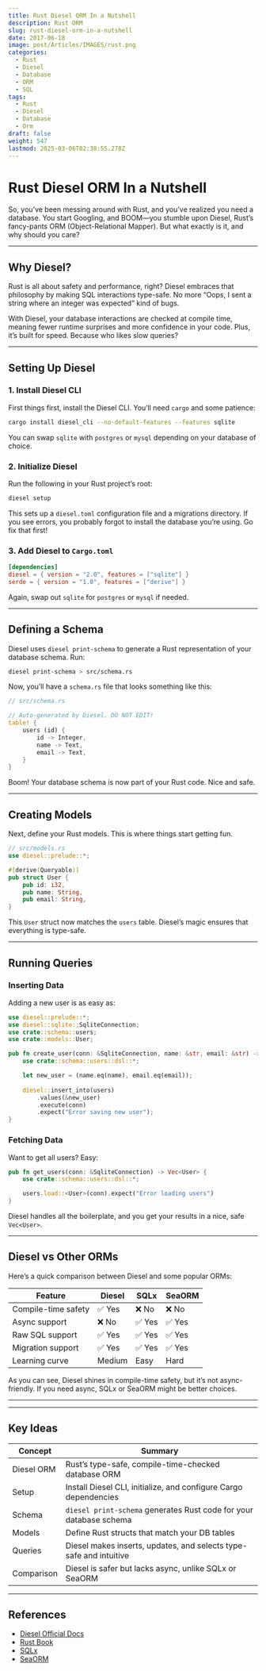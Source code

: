```yaml
---
title: Rust Diesel ORM In a Nutshell
description: Rust ORM
slug: rust-diesel-orm-in-a-nutshell
date: 2017-06-18
image: post/Articles/IMAGES/rust.png
categories:
  - Rust
  - Diesel
  - Database
  - ORM
  - SQL
tags:
  - Rust
  - Diesel
  - Database
  - Orm
draft: false
weight: 547
lastmod: 2025-03-06T02:38:55.278Z
---
```

# Rust Diesel ORM In a Nutshell

So, you’ve been messing around with Rust, and you’ve realized you need a database. You start Googling, and BOOM—you stumble upon Diesel, Rust’s fancy-pants ORM (Object-Relational Mapper). But what exactly is it, and why should you care?

<!-- 
Well, my friend, buckle up because we’re about to take a ride through Diesel-land, where SQL queries meet Rust safety, and you actually enjoy working with databases instead of crying yourself to sleep. -->

***

## Why Diesel?

Rust is all about safety and performance, right? Diesel embraces that philosophy by making SQL interactions type-safe. No more “Oops, I sent a string where an integer was expected” kind of bugs.

With Diesel, your database interactions are checked at compile time, meaning fewer runtime surprises and more confidence in your code. Plus, it’s built for speed. Because who likes slow queries?

***

## Setting Up Diesel

### 1. Install Diesel CLI

First things first, install the Diesel CLI. You’ll need `cargo` and some patience:

```sh
cargo install diesel_cli --no-default-features --features sqlite
```

You can swap `sqlite` with `postgres` or `mysql` depending on your database of choice.

### 2. Initialize Diesel

Run the following in your Rust project’s root:

```sh
diesel setup
```

This sets up a `diesel.toml` configuration file and a migrations directory. If you see errors, you probably forgot to install the database you’re using. Go fix that first!

### 3. Add Diesel to `Cargo.toml`

```toml
[dependencies]
diesel = { version = "2.0", features = ["sqlite"] }
serde = { version = "1.0", features = ["derive"] }
```

Again, swap out `sqlite` for `postgres` or `mysql` if needed.

***

## Defining a Schema

Diesel uses `diesel print-schema` to generate a Rust representation of your database schema. Run:

```sh
diesel print-schema > src/schema.rs
```

Now, you’ll have a `schema.rs` file that looks something like this:

```rust
// src/schema.rs

// Auto-generated by Diesel. DO NOT EDIT!
table! {
    users (id) {
        id -> Integer,
        name -> Text,
        email -> Text,
    }
}
```

Boom! Your database schema is now part of your Rust code. Nice and safe.

***

## Creating Models

Next, define your Rust models. This is where things start getting fun.

```rust
// src/models.rs
use diesel::prelude::*;

#[derive(Queryable)]
pub struct User {
    pub id: i32,
    pub name: String,
    pub email: String,
}
```

This `User` struct now matches the `users` table. Diesel’s magic ensures that everything is type-safe.

***

## Running Queries

### Inserting Data

Adding a new user is as easy as:

```rust
use diesel::prelude::*;
use diesel::sqlite::SqliteConnection;
use crate::schema::users;
use crate::models::User;

pub fn create_user(conn: &SqliteConnection, name: &str, email: &str) -> User {
    use crate::schema::users::dsl::*;

    let new_user = (name.eq(name), email.eq(email));
    
    diesel::insert_into(users)
        .values(&new_user)
        .execute(conn)
        .expect("Error saving new user");
}
```

### Fetching Data

Want to get all users? Easy:

```rust
pub fn get_users(conn: &SqliteConnection) -> Vec<User> {
    use crate::schema::users::dsl::*;

    users.load::<User>(conn).expect("Error loading users")
}
```

Diesel handles all the boilerplate, and you get your results in a nice, safe `Vec<User>`.

***

## Diesel vs Other ORMs

Here’s a quick comparison between Diesel and some popular ORMs:

| Feature             | Diesel | SQLx  | SeaORM |
| ------------------- | ------ | ----- | ------ |
| Compile-time safety | ✅ Yes  | ❌ No  | ❌ No   |
| Async support       | ❌ No   | ✅ Yes | ✅ Yes  |
| Raw SQL support     | ✅ Yes  | ✅ Yes | ✅ Yes  |
| Migration support   | ✅ Yes  | ✅ Yes | ✅ Yes  |
| Learning curve      | Medium | Easy  | Hard   |

As you can see, Diesel shines in compile-time safety, but it’s not async-friendly. If you need async, SQLx or SeaORM might be better choices.

***

<!-- ## Conclusion

Diesel is a fantastic ORM for Rust if you value type safety and compile-time checks. It forces you to write solid, SQL-backed Rust code without any runtime surprises.

The trade-off? A slightly higher learning curve and no async support. But hey, nothing good comes easy, right?

So, if you love Rust and databases and want the best of both worlds, Diesel is your guy. Just don’t expect it to make your coffee in the morning. -->

***

## Key Ideas

| Concept    | Summary                                                            |
| ---------- | ------------------------------------------------------------------ |
| Diesel ORM | Rust’s type-safe, compile-time-checked database ORM                |
| Setup      | Install Diesel CLI, initialize, and configure Cargo dependencies   |
| Schema     | `diesel print-schema` generates Rust code for your database schema |
| Models     | Define Rust structs that match your DB tables                      |
| Queries    | Diesel makes inserts, updates, and selects type-safe and intuitive |
| Comparison | Diesel is safer but lacks async, unlike SQLx or SeaORM             |

***

## References

* [Diesel Official Docs](https://diesel.rs/)
* [Rust Book](https://doc.rust-lang.org/book/)
* [SQLx](https://github.com/launchbadge/sqlx)
* [SeaORM](https://www.sea-ql.org/SeaORM/)

